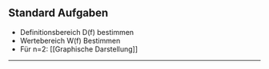 
## Standard Aufgaben 
- Definitionsbereich D(f) bestimmen
- Wertebereich W(f) Bestimmen
- Für n=2: [[Graphische Darstellung]]

---

